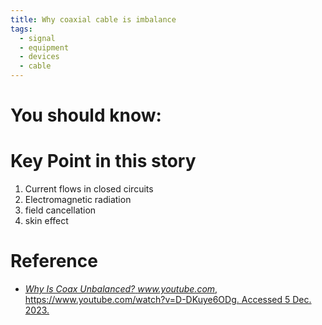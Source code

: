 ```yaml
---
title: Why coaxial cable is imbalance
tags:
  - signal
  - equipment
  - devices
  - cable
---
```


# You should know:



# Key Point in this story

1. Current flows in closed circuits
2. Electromagnetic radiation
3. field cancellation
4. skin effect



# Reference

* [_Why Is Coax Unbalanced?_ _www.youtube.com_, https://www.youtube.com/watch?v=D-DKuye6ODg. Accessed 5 Dec. 2023.](https://www.youtube.com/watch?v=D-DKuye6ODg)